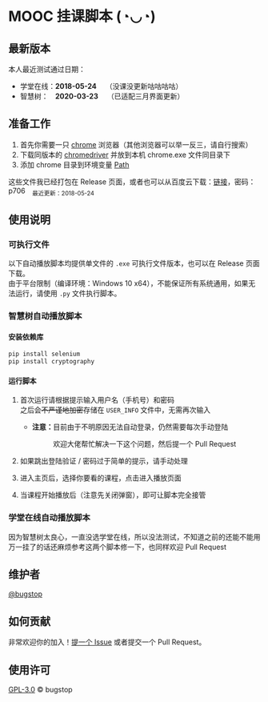 # MOOC 挂课脚本 (◔◡◔)

## 最新版本
本人最近测试通过日期：
- 学堂在线：**2018-05-24** &emsp;（没课没更新咕咕咕咕）
- 智慧树：&emsp;**2020-03-23** &emsp;（已适配三月界面更新）

## 准备工作  
1. 首先你需要一只&nbsp;[chrome](https://www.google.com/chrome/)&nbsp;浏览器（其他浏览器可以举一反三，请自行搜索）
2. 下载同版本的&nbsp;[chromedriver](https://sites.google.com/a/chromium.org/chromedriver/downloads)&nbsp;并放到本机&nbsp;chrome.exe&nbsp;文件同目录下
3. 添加&nbsp;chrome&nbsp;目录到环境变量&nbsp;[Path](https://www.architectryan.com/2018/03/17/add-to-the-path-on-windows-10/)

这些文件我已经打包在&nbsp;Release&nbsp;页面，或者也可以从百度云下载：[链接](https://pan.baidu.com/s/1WnsTWKCBAhJIBjtiDHyEVA)，密码：p706&emsp;<sub>最近更新：2018-05-24</sub>

## 使用说明

### 可执行文件

以下自动播放脚本均提供单文件的 `.exe` 可执行文件版本，也可以在&nbsp;Release&nbsp;页面下载。  
由于平台限制（编译环境：Windows 10 x64），不能保证所有系统通用，如果无法运行，请使用 `.py` 文件执行脚本。

### 智慧树自动播放脚本

#### 安装依赖库

```bash
pip install selenium
pip install cryptography
```

#### 运行脚本

1. 首次运行请根据提示输入用户名（手机号）和密码  
   之后会~~不严谨地加密~~存储在 `USER_INFO` 文件中，无需再次输入

   - <strong>注意：</strong>目前由于不明原因无法自动登录，仍然需要每次手动登陆

     &emsp;&emsp;&emsp;欢迎大佬帮忙解决一下这个问题，然后提一个 Pull Request

2. 如果跳出登陆验证 / 密码过于简单的提示，请手动处理

3. 进入主页后，选择你要看的课程，点击进入播放页面

4. 当课程开始播放后（注意先关闭弹窗），即可让脚本完全接管

### 学堂在线自动播放脚本

因为智慧树太良心，一直没选学堂在线，所以没法测试，不知道之前的还能不能用  
万一挂了的话还麻烦参考这两个脚本修一下，也同样欢迎 Pull Request

## 维护者

[@bugstop](https://github.com/bugstop)

## 如何贡献

非常欢迎你的加入！[提一个 Issue](https://github.com/bugstop/mooc-autoplay/issues/new) 或者提交一个 Pull Request。

## 使用许可

[GPL-3.0](LICENSE) © bugstop

